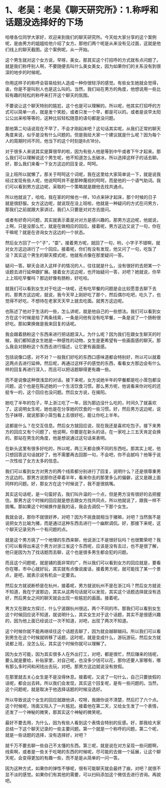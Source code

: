 # 1、老吴：老吴《聊天研究所》：1.称呼和话题没选择好的下场

哈喽各位同学大家好，欢迎来到我们的聊天研究所。今天给大家分享的这个案例呢，是由男方的姐姐给他介绍了女方。那他们两个呢是从来没有见过面，这就是他们线上的聊天截图。这个案例呢，从一开始。

这个男生就对这个女方说，早呀，美女。那其实这个打招呼的方式就有点问题了。就是我们称呼别人啊，不要随便去叫什么美女美女，因为如果你们的关系没有到很深的地步的时候呢。

你用这样子的称呼会容易给别人造成一种你很轻浮的感觉。有些女生她就会觉得，诶，你是不是叫别人也是这么叫的。当然，我们站在男方的角度，他想说用一些比较有趣的轻松的称呼来打开这个聊天的氛围。

不要说让这个聊天特别的尴尬，这个也是可以理解的。所以呢，他其实打招呼的方式可以简单一点，就是发个笑脸，或者只发一个早，都是可以的。或者是说早太阳公公出来啦等等的，这种比较轻松随意的语句都是没问题。

那他第二句话说现在不早了，不会才刚起床吧？这句话其实呢，从我们正常的聊天角度来说，似乎是没有什么问题的。但是我给大家一个建议就是什么呢？因为每个人的周期时间不同，他当下的这个时刻是8点18分。

对于很多人来说其实是算很早的啦，因为有些人他是等到中午或者下午才起来。那么我们可以理解说这个男生呢，他不知道怎么去破冰，所以选择这样子的话去聊。好，那么我们来看一下女方这边的回复说，呵呵。

没上班所以就懒了。那关于呵呵这个词呢，我在这里给大家简单说一下，就是说我经过发现有些人呢，他说呵呵并不是那种蔑视的呵呵，而是他的一个语气助词。我们可以看到男方这边呢，采取的一个策略就是跟他去找共通点。

所以他就说了，哈哈，我在家的时候也一样，10点来钟才起床，那个时候的日子就是很舒服。女方这边呢，就说现在没上班啦，他就是一种疑问的方式在问男方，那我们之前就跟大家讲过，我们人只要是对对方去提问。

或者有好奇问问题，其实就表示着是对对方是感兴趣的。那男方这边呢，他就说，上啊，只是没那么忙，就是在做相应的回应。接着呢，男方这边又说了一句，你在干嘛呢？就是在咨询女方这边的一个状态。

然后女方回了一个"子"，"耍"。接着男方呢，就回了一句，哟，小字子不错啊，就对女方这边进行了一个回应。接着呢，你们有没有发现，他又问了一句，吃饭了没？其实这个男生的聊天模式呢，他就有点像在那里疑问一答。

疑问一答。聊天会进入这样子的情况的人，往往就是什么，没有很好的去把某一个话题去进行延伸跟扩展。接着女方这边呢，也开始疑问一答，对吧？她就说，你早上上班吃早餐吗？那边好像有肠粉，好吃哈。

就我们可以看到女生对于吃这一块呢，还有吃早餐的问题是会比较愿意去聊下去的。那男方这边呢，就说，我今天早上刚好吃了那个，然后偶尔吃吧，吃久了，也觉得不好吃，不想待在老家天天早上就去吃面。就男方这边呢。

也陈述了他对于生活的一些，怎么讲呢，就是他自己的一些想法。我们可以看到女方在这个时候是给了两条线索，一条是问他有没有吃早餐，一条是说了一个肠粉很好吃。那如果换做是我来回复的话呢。

我会跟着肠粉这个东西来进行把话题深入。为什么呢？因为我们在跟女生聊天的时候，我们都知道女生她是一种感性的动物，女生是更希望有一些画面感的聊天。那么我会对肠粉这个东西去进行描述，让它更有画面感。

包括说像口感，对不对？一般我们好吃的东西口感味道都会特别好，所以可以就着这两点去进行延伸。然后呢，再通过这样子的感觉的东西，看看女方那边会有什么样的回复再进行深入，而且可以把话题聊得更有趣一些。

而不是说像这种很浅显的对话。接下来呢，女方说她半年的早餐都是吃小笼包都没问题，这个也是在陈述她的一个生活饮食习惯。那么男方呢，他说看来你对吃的还挺专一的，这个回应也没问题。然后女方说，在揭阳。

她吃了半年的包子，早上浙江吃了一年，因为那边没什么吃的，时间久了就喜欢了。这说明女生呢，她也是在分享她的饮食的一些习惯。好，然后男方这边呢，说包子妹呀，就说那家小笼包看上去很好吃，能让你吃上半年。

这都是什么？在交互信息。然后女方就回应说，现在我还是喜欢吃包子。接下来男方的回应又有个问题了，他说啊，你要是在新头的话，在一家吃上三五天肯定会换的。那站在男生的角度，他是想说通过这句话来表明。

在新头这里有很多好吃的，所以呢，两三天都会换不同的东西吃。那其实上呢，他只想回答这句话就好了，他不需要再去回那一句，不会吧，你不会腻吗？他等于说一次性给了女方太多的信息。

我们可以看到女方对男方的两个线索都分别进行了回复，说明什么？还是很尊重男方这边的。那男方说那你还牵着半年，看来你去的那里多么的偏僻，这又是跟上面同样的问题。好，那女方在这个时候说了，我不是很挑嘴。

其实这句话呢，是一句蛮好去，我们叫升温的一个点，但是男方没有很好的去把握住。那男方这个时候的回应就是想去跟女方找共同点，所以他就说了，跟我一样不挑嘴。那如果这个时候换作是我的话，我会去调侃一下那个女生。

我就会说，那你不就很好养，对吧？因为不挑食就相当于猪嘛，对吧？当然我不是说把女方比喻为猪，而是通过这种东西去进行一个幽默调侃。好，那接下来呢，这个聊天记录另外一个有问题的点。

就是这个男方挑了一个地理的东西来聊，他说浙江不是很好玩吗？也很繁荣吧？我们可以看得出来这个男方对浙江省这个东西呢，应该是没有去过，也不是很了解，他只是因为为了找话题而去聊，这个也是很多男生都会犯的问题。

而且这个问题呢，就是铺的面非常的广，所以我们可以看到女方的回应就是，要看你在哪，市中心就好玩，其实就有点像说废话，接着男方呢，就可能找了某一个景点，是吧，就表示说有机会一定要去。

然后女方就说断桥是在杭州，接着呢，男方就说杭州不是在浙江吗？然后女方就说不知道，我在宁波那边，其实从这两句话就可以发现，其实这个话题选择就没有选好，然后男女之间的聊天就会出现一些尴尬的画面。接着呢。

男方又在跟女方探讨，什么宁波跟杭州很远，两个不同的市。那我们可以看到女生这个时候回应说不知道，就说明什么，其实女生对于这个话题，其实不是很感兴趣的，因为他上面已经说过一次不知道，对吧，出现了两次不知道。

这个时候你就不能再继续往这个话题去聊了，因为就会越聊越闷。所以我们可以看到男生在这个时候就转移了话题，这时呢，就是变成什么，游玩游玩，然后女方就说都上班，没怎么玩，其实这个时候你就可以理解了。

因为女方可能，因为其实很多人在外出打工，对吧，都是很忙，然后赚来的钱呢，要么就是要给，补贴家里，对自己呢，也没多少钱可以花，那你还要人家哪有，哪有那么多时间和闲钱出去玩，对吧。那男方这边就说没有放假。

在那里就去关心女生是不是没得休息。接着呢，又说了一句什么，自己只要放假的话呢，都会出去转。所以我们会发现，其实这个回复呢，是有一些问题的。当然，这个问题呢，就是取决于他选择话题的时候没选好。

所以导致说这个女生的回应就跟他讲，哎呀，我跟你说不清楚，然后打了六个点。这个时候呢，场面又陷入了一片尴尬。接着他在第二天，又给女生发了一个表情，还发了一个神秘的微笑，那其实这个神秘的微笑呢。

最好不要去用，为什么，因为有些人看到这个表情会特别的反感。好，那我给大家总结一下这个聊天记录的一些主要问题。第一个就是一个称呼的问题，第二个呢，就是一些话题的选择，没有选择好，对吧？

就千万不要去聊一些自己不太懂的东西。第三呢，就是说在对方呈现一些问题啊，线索啊，或者是一些关于吃喝的东西的时候呢，尽可能的去做一个延展，让这个聊天呢，会变得更加的有趣一些，而不是是从简单的一问一答。

因为这种方式，如果你的弹性不够呢，很有可能聊天就会最终了崩，对吧？就很不显不淡的感觉。如果你们有其他的需要，可以扫码添加这个微信去进行咨询。再說吧。

